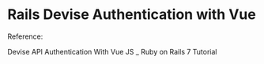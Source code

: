 # Rails Devise Authentication with Vue

Reference:

Devise API Authentication With Vue JS _ Ruby on Rails 7 Tutorial